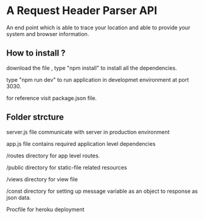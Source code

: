 # A Request Header Parser API
An end point which is able to trace your location and able to provide your system and browser information.



## How to install ? 
download the file ,
type "npm install"  to install all the dependencies. 

type "npm run dev" to run application in developmet environment at port 3030.

for reference visit package.json file. 

## Folder strcture
server.js file communicate with server in production environment

app.js file contains required application level dependencies 

/routes directory for app level routes.

/public directory for static-file related resources

/views directory for view file

/const directory for setting up message variable as an object to response as json data. 

Procfile for heroku deployment 




